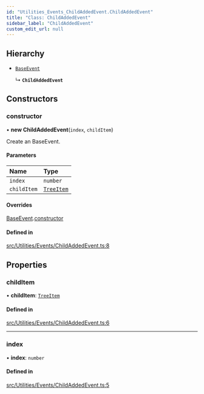 ```yaml
---
id: "Utilities_Events_ChildAddedEvent.ChildAddedEvent"
title: "Class: ChildAddedEvent"
sidebar_label: "ChildAddedEvent"
custom_edit_url: null
---
```




## Hierarchy

- [`BaseEvent`](../Utilities_BaseEvent.BaseEvent)

  ↳ **`ChildAddedEvent`**

## Constructors

### constructor

• **new ChildAddedEvent**(`index`, `childItem`)

Create an BaseEvent.

#### Parameters

| Name | Type |
| :------ | :------ |
| `index` | `number` |
| `childItem` | [`TreeItem`](../../SceneTree/SceneTree_TreeItem.TreeItem) |

#### Overrides

[BaseEvent](../Utilities_BaseEvent.BaseEvent).[constructor](../Utilities_BaseEvent.BaseEvent#constructor)

#### Defined in

[src/Utilities/Events/ChildAddedEvent.ts:8](https://github.com/ZeaInc/zea-engine/blob/22cb841fb/src/Utilities/Events/ChildAddedEvent.ts#L8)

## Properties

### childItem

• **childItem**: [`TreeItem`](../../SceneTree/SceneTree_TreeItem.TreeItem)

#### Defined in

[src/Utilities/Events/ChildAddedEvent.ts:6](https://github.com/ZeaInc/zea-engine/blob/22cb841fb/src/Utilities/Events/ChildAddedEvent.ts#L6)

___

### index

• **index**: `number`

#### Defined in

[src/Utilities/Events/ChildAddedEvent.ts:5](https://github.com/ZeaInc/zea-engine/blob/22cb841fb/src/Utilities/Events/ChildAddedEvent.ts#L5)

